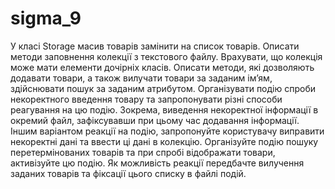 # sigma_9

У класі Storage масив товарів замінити на список товарів. Описати методи заповнення колекції з текстового файлу. Врахувати, що колекція може мати елементи дочірніх класів.
Описати методи, які дозволяють додавати товари, а також вилучати товари за заданим ім’ям, здійснювати пошук за заданим атрибутом.
	Організувати подію спроби некоректного введення товару та запропонувати різні способи реагування на цю подію. Зокрема, виведення некоректної інформації в окремий файл, зафіксувавши при цьому час додавання інформації. Іншим варіантом  реакції на подію, запропонуйте користувачу виправити некоректні дані та ввести ці дані в колекцію.
	Організуйте подію пошуку перетермінованих товарів та при спробі відображати товари, активізуйте цю подію. Як можливість реакції передбачте вилучення заданих товарів та фіксації цього списку в файлі подій.

